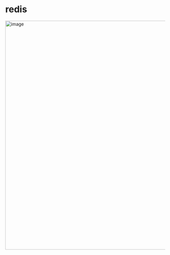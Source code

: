 # redis

<img width="857" height="721" alt="image" src="https://github.com/user-attachments/assets/1ed6bf14-f2ed-44f8-ad5a-447907722c54" />
